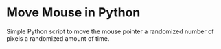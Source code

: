 # Move Mouse in Python

Simple Python script to move the mouse pointer a
randomized number of pixels a randomized amount of time.
